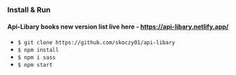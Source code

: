 ### Install & Run

#### Api-Libary books new version list live here - https://api-libary.netlify.app/

- `$ git clone https://github.com/skoczy01/api-libary `
- `$ npm install`
- `$ npm i sass`
- `$ npm start`
